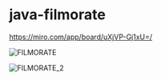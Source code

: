 # java-filmorate

https://miro.com/app/board/uXjVP-Gj1xU=/

![FILMORATE](https://user-images.githubusercontent.com/62092764/204972970-b631628c-7915-4b1a-97b5-2ab5a1936764.jpg)

![FILMORATE_2](https://user-images.githubusercontent.com/62092764/204983310-7b42cb85-629b-403b-99ba-f6332e2a5cfc.jpg)

